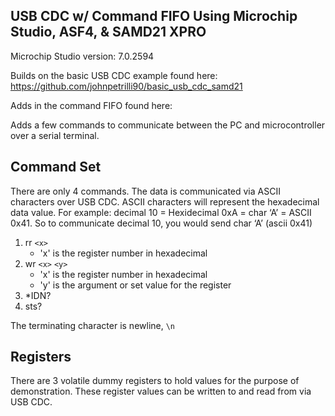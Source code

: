 ## USB CDC w/ Command FIFO Using Microchip Studio, ASF4, & SAMD21 XPRO
Microchip Studio version: 7.0.2594

Builds on the basic USB CDC example found here: https://github.com/johnpetrilli90/basic_usb_cdc_samd21

Adds in the command FIFO found here: 

Adds a few commands to communicate between the PC and microcontroller over a serial terminal.

## Command Set
There are only 4 commands. The data is communicated via ASCII characters over USB CDC. ASCII characters will represent the hexadecimal data value. For example: decimal 10 = Hexidecimal 0xA = char ‘A’ = ASCII  0x41. So to communicate decimal 10, you would send char ‘A’ (ascii 0x41)

1. rr `<x>`
   - 'x' is the register number in hexadecimal
2. wr `<x>` `<y>`
   - 'x' is the register number in hexadecimal
   - 'y' is the argument or set value for the register
3. *IDN?
4. sts?

The terminating character is newline, `\n`

## Registers
There are 3 volatile dummy registers to hold values for the purpose of demonstration. These register values can be written to and read from via USB CDC.

